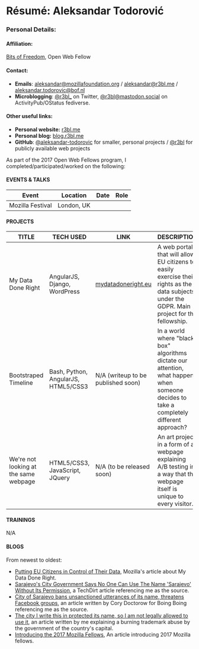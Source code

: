# Résumé: Aleksandar Todorović 	

### Personal Details:

#### Affiliation:
[Bits of Freedom](https://www.bof.nl/), Open Web Fellow

#### Contact:

* **Emails**: [aleksandar@mozillafoundation.org](mailto:aleksandar@mozillafoundation.org) / [aleksandar@r3bl.me](mailto:aleksandar@r3bl.me) / [aleksandar.todorovic@bof.nl](mailto:aleksandar.todorovic@bof.nl)
* **Microblogging**: [@r3bl_](https://twitter.com/r3bl_) on Twitter, [@r3bl@mastodon.social](https://mastodon.social/@r3bl) on ActivityPub/OStatus fediverse. 

#### Other useful links:

* **Personal website:** [r3bl.me](https://r3bl.me)
* **Personal blog:** [blog.r3bl.me](https://blog.r3bl.me)
* **GitHub**: [@aleksandar-todorovic](https://github.com/aleksandar-todorovic) for smaller, personal projects / [@r3bl](https://github.com/r3bl) for publicly available web projects

As part of the 2017 Open Web Fellows program, I completed/participated/worked on the following:

#### EVENTS & TALKS

Event | Location | Date | Role
----- | -------- | ---- | -----
Mozilla Festival | London, UK | 

#### PROJECTS
TITLE | TECH USED | LINK | DESCRIPTION
----- | --------- | ---- | ------------
| My Data Done Right | AngularJS, Django, WordPress | [mydatadoneright.eu](https://mydatadoneright.eu) | A web portal that will allow EU citizens to easily exercise their rights as the data subjects under the GDPR. Main project for the fellowship. |
| Bootstraped Timeline | Bash, Python, AngularJS, HTML5/CSS3 | N/A (writeup to be published soon) | In a world where "black box" algorithms dictate our attention, what happens when someone decides to take a completely different approach? |
| We're not looking at the same webpage | HTML5/CSS3, JavaScript, JQuery | N/A (to be released soon) | An art project in a form of a webpage explaining A/B testing in a way that the webpage itself is unique to every visitor. |

#### TRAININGS

N/A

#### BLOGS

From newest to oldest:

* [Putting EU Citizens in Control of Their Data](https://medium.com/read-write-participate/putting-eu-citizens-in-control-of-their-data-4696c7e88ae5), Mozilla's article about My Data Done Right.
* [Sarajevo's City Government Says No One Can Use The Name 'Sarajevo' Without Its Permission](https://www.techdirt.com/articles/20180125/08552639080/sarajevos-city-government-says-no-one-can-use-name-sarajevo-without-permission.shtml), a TechDirt article referencing me as the source.
* [City of Sarajevo bans unsanctioned utterances of its name, threatens Facebook groups](https://boingboing.net/2018/01/21/sarajevo-sarajevo-sarajevo-sar.html), an article written by Cory Doctorow for Boing Boing referencing me as the source.
* [The city I write this in protected its name, so I am not legally allowed to use it](https://blog.r3bl.me/en/the-city-whose-name-i-cannot-mention/), an article written by me explaining a burning trademark abuse by the government of the country's capital.
* [Introducing the 2017 Mozilla Fellows](https://medium.com/read-write-participate/mozilla-announces-15-new-fellows-for-science-advocacy-and-media-1bff27e97fc7), An article introducing 2017 Mozilla fellows.
